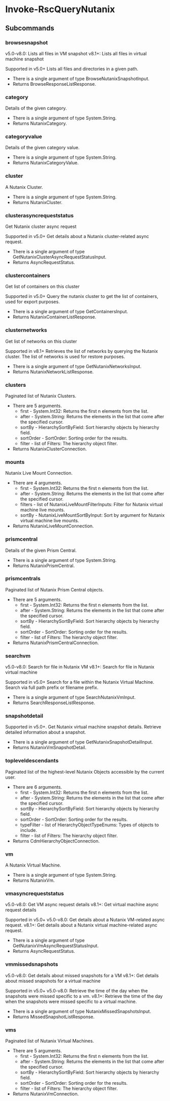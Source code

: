 # Invoke-RscQueryNutanix
## Subcommands
### browsesnapshot
v5.0-v8.0: Lists all files in VM snapshot
v8.1+: Lists all files in virtual machine snapshot

Supported in v5.0+
Lists all files and directories in a given path.

- There is a single argument of type BrowseNutanixSnapshotInput.
- Returns BrowseResponseListResponse.
### category
Details of the given category.

- There is a single argument of type System.String.
- Returns NutanixCategory.
### categoryvalue
Details of the given category value.

- There is a single argument of type System.String.
- Returns NutanixCategoryValue.
### cluster
A Nutanix Cluster.

- There is a single argument of type System.String.
- Returns NutanixCluster.
### clusterasyncrequeststatus
Get Nutanix cluster async request

Supported in v5.0+
Get details about a Nutanix cluster-related async request.

- There is a single argument of type GetNutanixClusterAsyncRequestStatusInput.
- Returns AsyncRequestStatus.
### clustercontainers
Get list of containers on this cluster

Supported in v5.0+
Query the nutanix cluster to get the list of containers, used for export purposes.

- There is a single argument of type GetContainersInput.
- Returns NutanixContainerListResponse.
### clusternetworks
Get list of networks on this cluster

Supported in v8.1+
Retrieves the list of networks by querying the Nutanix cluster. The list of networks is used for restore purposes.

- There is a single argument of type GetNutanixNetworksInput.
- Returns NutanixNetworkListResponse.
### clusters
Paginated list of Nutanix Clusters.

- There are 5 arguments.
    - first - System.Int32: Returns the first n elements from the list.
    - after - System.String: Returns the elements in the list that come after the specified cursor.
    - sortBy - HierarchySortByField: Sort hierarchy objects by hierarchy field.
    - sortOrder - SortOrder: Sorting order for the results.
    - filter - list of Filters: The hierarchy object filter.
- Returns NutanixClusterConnection.
### mounts
Nutanix Live Mount Connection.

- There are 4 arguments.
    - first - System.Int32: Returns the first n elements from the list.
    - after - System.String: Returns the elements in the list that come after the specified cursor.
    - filters - list of NutanixLiveMountFilterInputs: Filter for Nutanix virtual machine live mounts.
    - sortBy - NutanixLiveMountSortByInput: Sort by argument for Nutanix virtual machine live mounts.
- Returns NutanixLiveMountConnection.
### prismcentral
Details of the given Prism Central.

- There is a single argument of type System.String.
- Returns NutanixPrismCentral.
### prismcentrals
Paginated list of Nutanix Prism Central objects.

- There are 5 arguments.
    - first - System.Int32: Returns the first n elements from the list.
    - after - System.String: Returns the elements in the list that come after the specified cursor.
    - sortBy - HierarchySortByField: Sort hierarchy objects by hierarchy field.
    - sortOrder - SortOrder: Sorting order for the results.
    - filter - list of Filters: The hierarchy object filter.
- Returns NutanixPrismCentralConnection.
### searchvm
v5.0-v8.0: Search for file in Nutanix VM
v8.1+: Search for file in Nutanix virtual machine

Supported in v5.0+
Search for a file within the Nutanix Virtual Machine. Search via full path prefix or filename prefix.

- There is a single argument of type SearchNutanixVmInput.
- Returns SearchResponseListResponse.
### snapshotdetail
Supported in v5.0+. Get Nutanix virtual machine snapshot details.
 Retrieve detailed information about a snapshot.

- There is a single argument of type GetNutanixSnapshotDetailInput.
- Returns NutanixVmSnapshotDetail.
### topleveldescendants
Paginated list of the highest-level Nutanix Objects accessible by the current user.

- There are 6 arguments.
    - first - System.Int32: Returns the first n elements from the list.
    - after - System.String: Returns the elements in the list that come after the specified cursor.
    - sortBy - HierarchySortByField: Sort hierarchy objects by hierarchy field.
    - sortOrder - SortOrder: Sorting order for the results.
    - typeFilter - list of HierarchyObjectTypeEnums: Types of objects to include.
    - filter - list of Filters: The hierarchy object filter.
- Returns CdmHierarchyObjectConnection.
### vm
A Nutanix Virtual Machine.

- There is a single argument of type System.String.
- Returns NutanixVm.
### vmasyncrequeststatus
v5.0-v8.0: Get VM async request details
v8.1+: Get virtual machine async request details

Supported in v5.0+
v5.0-v8.0: Get details about a Nutanix VM-related async request.
v8.1+: Get details about a Nutanix virtual machine-related async request.

- There is a single argument of type GetNutanixVmAsyncRequestStatusInput.
- Returns AsyncRequestStatus.
### vmmissedsnapshots
v5.0-v8.0: Get details about missed snapshots for a VM
v8.1+: Get details about missed snapshots for a virtual machine

Supported in v5.0+
v5.0-v8.0: Retrieve the time of the day when the snapshots were missed specific to a vm.
v8.1+: Retrieve the time of the day when the snapshots were missed specific to a virtual machine.

- There is a single argument of type NutanixMissedSnapshotsInput.
- Returns MissedSnapshotListResponse.
### vms
Paginated list of Nutanix Virtual Machines.

- There are 5 arguments.
    - first - System.Int32: Returns the first n elements from the list.
    - after - System.String: Returns the elements in the list that come after the specified cursor.
    - sortBy - HierarchySortByField: Sort hierarchy objects by hierarchy field.
    - sortOrder - SortOrder: Sorting order for the results.
    - filter - list of Filters: The hierarchy object filter.
- Returns NutanixVmConnection.
